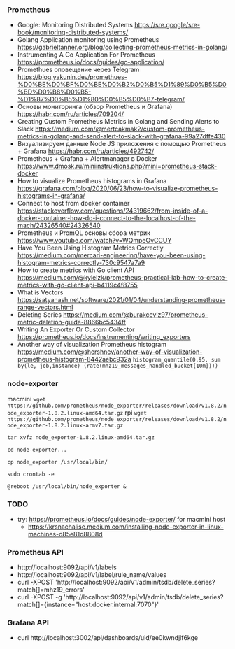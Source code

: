 ### Prometheus
  - Google: Monitoring Distributed Systems https://sre.google/sre-book/monitoring-distributed-systems/
  - Golang Application monitoring using Prometheus https://gabrieltanner.org/blog/collecting-prometheus-metrics-in-golang/
  - Instrumenting A Go Application For Prometheus https://prometheus.io/docs/guides/go-application/ 
  - Promethues оповещение через Telegram https://blog.yakunin.dev/promethues-%D0%BE%D0%BF%D0%BE%D0%B2%D0%B5%D1%89%D0%B5%D0%BD%D0%B8%D0%B5-%D1%87%D0%B5%D1%80%D0%B5%D0%B7-telegram/
  - Основы мониторинга (обзор Prometheus и Grafana) https://habr.com/ru/articles/709204/
  - Creating Custom Prometheus Metrics in Golang and Sending Alerts to Slack https://medium.com/@mertcakmak2/custom-prometheus-metrics-in-golang-and-send-alert-to-slack-with-grafana-99a27dffe430
  - Визуализируем данные Node JS приложения с помощью Prometheus + Grafana https://habr.com/ru/articles/492742/
  - Prometheus + Grafana + Alertmanager в Docker https://www.dmosk.ru/miniinstruktions.php?mini=prometheus-stack-docker
  - How to visualize Prometheus histograms in Grafana https://grafana.com/blog/2020/06/23/how-to-visualize-prometheus-histograms-in-grafana/
  - Connect to host from docker container https://stackoverflow.com/questions/24319662/from-inside-of-a-docker-container-how-do-i-connect-to-the-localhost-of-the-mach/24326540#24326540
  - Prometheus и PromQL основы сбора метрик https://www.youtube.com/watch?v=WQmpeOvCCUY
  - Have You Been Using Histogram Metrics Correctly https://medium.com/mercari-engineering/have-you-been-using-histogram-metrics-correctly-730c9547a7a9
  - How to create metrics with Go client API https://medium.com/@kylelzk/prometheus-practical-lab-how-to-create-metrics-with-go-client-api-b4119c4f8755
  - What is Vectors https://satyanash.net/software/2021/01/04/understanding-prometheus-range-vectors.html
  - Deleting Series https://medium.com/@burakceviz97/prometheus-metric-deletion-guide-8866bc5434ff
  - Writing An Exporter Or Custom Collector https://prometheus.io/docs/instrumenting/writing_exporters
  - Another way of visualization Prometheus histogram https://medium.com/@shershnev/another-way-of-visualization-prometheus-histogram-8442aebc932a
    `histogram_quantile(0.95, sum by(le, job,instance) (rate(mhz19_messages_handled_bucket[10m])))`

### node-exporter

macmini
`wget https://github.com/prometheus/node_exporter/releases/download/v1.8.2/node_exporter-1.8.2.linux-amd64.tar.gz`
rpi
`wget https://github.com/prometheus/node_exporter/releases/download/v1.8.2/node_exporter-1.8.2.linux-armv7.tar.gz`

`tar xvfz node_exporter-1.8.2.linux-amd64.tar.gz`

`cd node-exporter...`

`cp node_exporter /usr/local/bin/`

`sudo crontab -e`

`@reboot /usr/local/bin/node_exporter &`

### TODO
  - try: https://prometheus.io/docs/guides/node-exporter/ for macmini host
    - https://krsnachalise.medium.com/installing-node-exporter-in-linux-machines-d85e81d8808d

### Prometheus API
- http://localhost:9092/api/v1/labels
- http://localhost:9092/api/v1/label/rule_name/values
- curl -XPOST 'http://localhost:9092/api/v1/admin/tsdb/delete_series?match[]=mhz19_errors'
- curl -XPOST -g 'http://localhost:9092/api/v1/admin/tsdb/delete_series?match[]={instance="host.docker.internal:7070"}'

### Grafana API
- curl http://localhost:3002/api/dashboards/uid/ee0kwndjlf6kge
